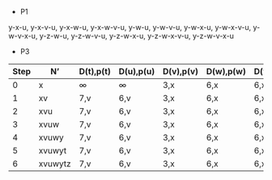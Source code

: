 - P1

y-x-u, y-x-v-u, y-x-w-u, y-x-w-v-u,
y-w-u, y-w-v-u, y-w-x-u, y-w-x-v-u, y-w-v-x-u,
y-z-w-u, y-z-w-v-u, y-z-w-x-u, y-z-w-x-v-u, y-z-w-v-x-u

- P3

Step	| N’ | D(t),p(t)|	D(u),p(u)|	D(v),p(v)|	D(w),p(w)|	D(y),p(y)|	D(z),p(z)
---|---|---|---|---|---|---|---
0	|x	|∞	|∞	|3,x	|6,x	|6,x	|8,x
1	|xv	|7,v	|6,v	|3,x	|6,x	|6,x	|8,x
2	|xvu	|7,v	|6,v	|3,x	|6,x	|6,x	|8,x
3	|xvuw	|7,v	|6,v	|3,x	|6,x	|6,x	|8,x
4	|xvuwy	|7,v	|6,v	|3,x	|6,x	|6,x	|8,x
5	|xvuwyt	|7,v	|6,v	|3,x	|6,x	|6,x	|8,x
6	|xvuwytz	|7,v	|6,v	|3,x	|6,x	|6,x	|8,x
